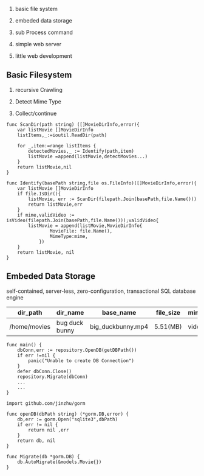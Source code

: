 1. basic file system 

2. embeded data storage 

3. sub Process command 

4. simple web server

5. little web development 

## Basic Filesystem

1. recursive Crawling 

2. Detect Mime Type

3. Collect/continue

```
func ScanDir(path string) ([]MovieDirInfo,error){
    var listMovie []MovieDirInfo
    listItems,_:=ioutil.ReadDir(path)

    for _,item:=range listItems {
        detectedMovies,_ := Identify(path,item)
        listMovie =append(listMovie,detectMovies...)
    }
    return listMovie,nil
}
```

```
func Identify(basePath string,file os.FileInfo)([]MovieDirInfo,error){
    var listMovie []MovieDirInfo
    if file.IsDir(){
        listMovie, err := ScanDir(filepath.Join(basePath,file.Name()))
        return listMovie,err
    }
    if mime,validVideo := isVideo(filepath.Join(basePath,file.Name()));validVideo{
        listMovie = append(listMovie,MovieDirInfo{
                MovieFile: file.Name(),
                MimeType:mime,
            })
    }
    return listMovie, nil 
}
```

## Embeded Data Storage
self-contained, server-less, zero-configuration, transactional SQL database engine

| dir_path | dir_name | base_name | file_size | mime_type | is_prepared |
|----------|----------|----------|----------|----------|----------|
| /home/movies | bug duck bunny | big_duckbunny.mp4 | 5.51(MB) | video/mp4 | false |


```
func main() {
    dbConn,err := repository.OpenDB(getDBPath())
    if err !=nil {
        panic("Unable to create DB Connection")
    }
    defer dbConn.Close()
    repository.Migrate(dbConn)
    ...
    ...
}
```

```
import github.com/jinzhu/gorm 

func openDB(dbPath string) (*gorm.DB,error) {
    db,err := gorm.Open("sqlite3",dbPath)
    if err != nil {
        return nil ,err
    }
    return db, nil
}

func Migrate(db *gorm.DB) {
    db.AutoMigrate(&models.Movie{})
}

```
